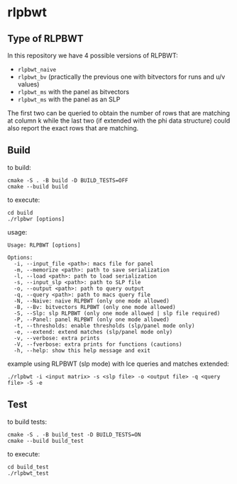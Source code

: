 # rlpbwt

## Type of RLPBWT

In this repository we have 4 possible versions of RLPBWT:

- `rlpbwt_naive`
- `rlpbwt_bv` (practically the previous one with bitvectors for runs and u/v
  values)
- `rlpbwt_ms` with the panel as bitvectors
- `rlpbwt_ms` with the panel as an SLP

The first two can be queried to obtain the number of rows that are matching at
column k while the last two (if extended with the phi data structure) could also
report the exact rows that are matching.

## Build

to build:

```
cmake -S . -B build -D BUILD_TESTS=OFF
cmake --build build
```
to execute:
```
cd build
./rlpbwr [options]
```
usage:

```
Usage: RLPBWT [options]

Options:
  -i, --input_file <path>: macs file for panel
  -m, --memorize <path>: path to save serialization
  -l, --load <path>: path to load serialization
  -s, --input_slp <path>: path to SLP file
  -o, --output <path>: path to query output
  -q, --query <path>: path to macs query file
  -N, --Naive: naive RLPBWT (only one mode allowed)
  -B, --Bv: bitvectors RLPBWT (only one mode allowed)
  -S, --Slp: slp RLPBWT (only one mode allowed | slp file required)
  -P, --Panel: panel RLPBWT (only one mode allowed)
  -t, --thresholds: enable thresholds (slp/panel mode only)
  -e, --extend: extend matches (slp/panel mode only)
  -v, --verbose: extra prints
  -V, --fverbose: extra prints for functions (cautions)
  -h, --help: show this help message and exit

```

example using RLPBWT (slp mode) with lce queries and matches extended:

```./rlpbwt -i <input matrix> -s <slp file> -o <output file> -q <query file> -S -e```

## Test

to build tests:

```
cmake -S . -B build_test -D BUILD_TESTS=ON
cmake --build build_test
```

to execute:
```
cd build_test
./rlpbwt_test
```
